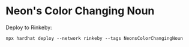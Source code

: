 # Neon's Color Changing Noun

Deploy to Rinkeby:
```
npx hardhat deploy --network rinkeby --tags NeonsColorChangingNoun
```
